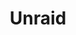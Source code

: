 ---
description: A powerful, easy operating system for servers and storage. Maximize your
  hardware with unmatched flexibility.
episode: 634
link: https://unraid.net/unplugged
shortname: unraid.net-lup
title: Unraid
---